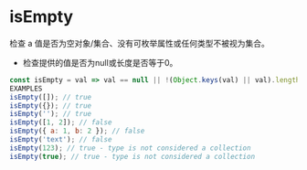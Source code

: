 # isEmpty

检查 a 值是否为空对象/集合、没有可枚举属性或任何类型不被视为集合。

* 检查提供的值是否为null或长度是否等于0。

```js
const isEmpty = val => val == null || !(Object.keys(val) || val).length;
EXAMPLES
isEmpty([]); // true
isEmpty({}); // true
isEmpty(''); // true
isEmpty([1, 2]); // false
isEmpty({ a: 1, b: 2 }); // false
isEmpty('text'); // false
isEmpty(123); // true - type is not considered a collection
isEmpty(true); // true - type is not considered a collection
```
